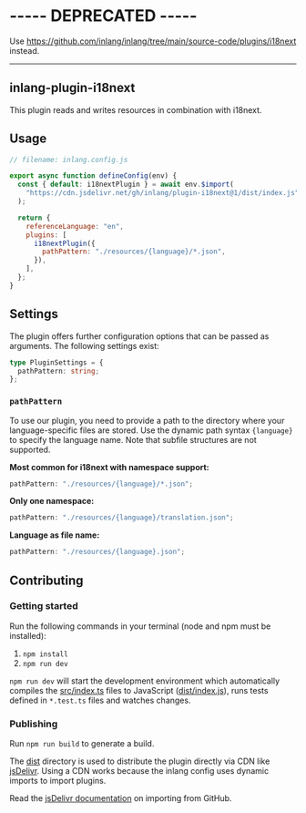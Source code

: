 # ----- DEPRECATED -----

Use https://github.com/inlang/inlang/tree/main/source-code/plugins/i18next instead.

---

## inlang-plugin-i18next

This plugin reads and writes resources in combination with i18next.

## Usage

```js
// filename: inlang.config.js

export async function defineConfig(env) {
  const { default: i18nextPlugin } = await env.$import(
    "https://cdn.jsdelivr.net/gh/inlang/plugin-i18next@1/dist/index.js"
  );

  return {
    referenceLanguage: "en",
    plugins: [
      i18nextPlugin({
        pathPattern: "./resources/{language}/*.json",
      }),
    ],
  };
}
```

## Settings

The plugin offers further configuration options that can be passed as arguments. The following settings exist:

```typescript
type PluginSettings = {
  pathPattern: string;
};
```

### `pathPattern`

To use our plugin, you need to provide a path to the directory where your language-specific files are stored. Use the dynamic path syntax `{language}` to specify the language name. Note that subfile structures are not supported.

**Most common for i18next with namespace support:**

```typescript
pathPattern: "./resources/{language}/*.json";
```

**Only one namespace:**

```typescript
pathPattern: "./resources/{language}/translation.json";
```

**Language as file name:**

```typescript
pathPattern: "./resources/{language}.json";
```

## Contributing

### Getting started

Run the following commands in your terminal (node and npm must be installed):

1. `npm install`
2. `npm run dev`

`npm run dev` will start the development environment which automatically compiles the [src/index.ts](./src/index.ts) files to JavaScript ([dist/index.js](dist/index.js)), runs tests defined in `*.test.ts` files and watches changes.

### Publishing

Run `npm run build` to generate a build.

The [dist](./dist/) directory is used to distribute the plugin directly via CDN like [jsDelivr](https://www.jsdelivr.com/). Using a CDN works because the inlang config uses dynamic imports to import plugins.

Read the [jsDelivr documentation](https://www.jsdelivr.com/?docs=gh) on importing from GitHub.
